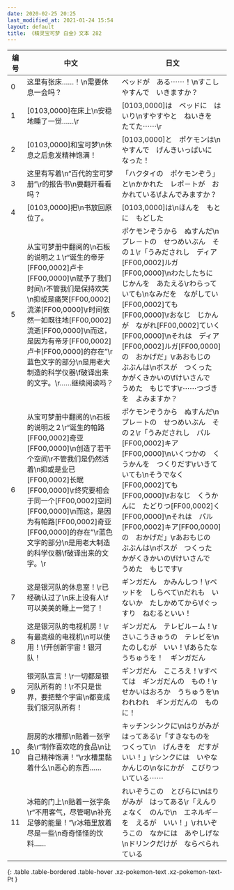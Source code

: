 ```yaml
---
date: 2020-02-25 20:25
last_modified_at: 2021-01-24 15:54
layout: default
title: 《精灵宝可梦 白金》文本 282
---
```

| 编号 | 中文 | 日文 |
| ---- | ---- | ---- |
| 0 | 这里有张床……！\n需要休息一会吗？ | ベッドが　ある⋯⋯！\nすこし　やすんで　いきますか？ |
| 1 | [0103,0000]在床上\n安稳地睡了一觉……\r | [0103,0000]は　ベッドに　はいり\nすやすやと　ねいきを　たてた⋯⋯\r |
| 2 | [0103,0000]和宝可梦\n休息之后愈发精神饱满！ | [0103,0000]と　ポケモンは\nやすんで　げんきいっぱいに　なった！ |
| 3 | 这里有写着\n“百代的宝可梦册”\r的报告书\n要翻开看看吗？ | 「ハクタイの　ポケモンぞう」と\nかかれた　レポ－トが　おかれている\fよんでみますか？ |
| 4 | [0103,0000]把\n书放回原位了。 | [0103,0000]は\nほんを　もとに　もどした |
| 5 | 从宝可梦册中翻阅的\n石板的说明之１\r“诞生的帝牙[FF00,0002]卢卡[FF00,0000]\n赋予了我们时间\r不管我们是保持欢笑\n抑或是痛哭[FF00,0002]流涕[FF00,0000]\r时间依然一如既往地[FF00,0002]流逝[FF00,0000]\n而这，是因为有帝牙[FF00,0002]卢卡[FF00,0000]的存在”\r蓝色文字的部分\n是用老大制造的科学仪器\f破译出来的文字。\r……继续阅读吗？ | ポケモンぞうから　ぬすんだ\nプレ－トの　せつめいぶん　その１\r「うみだされし　ディア[FF00,0002]ルガ[FF00,0000]\nわたしたちに　じかんを　あたえる\rわらっていても\nなみだを　ながしてい[FF00,0002]ても[FF00,0000]\rおなじ　じかんが　ながれ[FF00,0002]ていく[FF00,0000]\nそれは　ディア[FF00,0002]ルガ[FF00,0000]の　おかげだ」\rあおもじの　ぶぶんは\nボスが　つくった　かがくきかいの\fけいさんで　うめた　もじです\r⋯⋯つづきを　よみますか？ |
| 6 | 从宝可梦册中翻阅的\n石板的说明之２\r“诞生的帕路[FF00,0002]奇亚[FF00,0000]\n创造了若干个空间\r不管我们是仍然活着\n抑或是业已[FF00,0002]长眠[FF00,0000]\r终究要相会于同一个[FF00,0002]空间[FF00,0000]\n而这，是因为有帕路[FF00,0002]奇亚[FF00,0000]的存在”\r蓝色文字的部分\n是用老大制造的科学仪器\f破译出来的文字。\r | ポケモンぞうから　ぬすんだ\nプレ－トの　せつめいぶん　その２\r「うみだされし　パル[FF00,0002]キア[FF00,0000]\nいくつかの　くうかんを　つくりだす\rいきていても\nそうでなく[FF00,0002]ても[FF00,0000]\rおなじ　くうかんに　たどりつ[FF00,0002]く[FF00,0000]\nそれは　パル[FF00,0002]キア[FF00,0000]の　おかげだ」\rあおもじの　ぶぶんは\nボスが　つくった　かがくきかいの\fけいさんで　うめた　もじです\r |
| 7 | 这是银河队的休息室！\r已经确认过了\n床上没有人\f可以美美的睡上一觉了！ | ギンガだん　かみんしつ！\rベッドを　しらべて\nだれも　いないか　たしかめてから\fぐっすり　ねむるといい！ |
| 8 | 这是银河队的电视机房！\r有最高级的电视机\n可以使用！\f开创新宇宙！银河队！ | ギンガだん　テレビル－ム！\rさいこうきゅうの　テレビを\nたのしむが　いい！\fあらたな　うちゅうを！　ギンガだん |
| 9 | 银河队宣言！\r一切都是银河队所有的！\r不只是世界，要把整个宇宙\n都变成我们银河队所有！ | ギンガだん　こころえ！\rすべては　ギンガだんの　もの！\rせかいはおろか　うちゅうを\nわれわれ　ギンガだんの　ものに！ |
| 10 | 厨房的水槽那\n贴着一张字条\r“制作喜欢吃的食品\n让自己精神饱满！”\r水槽里黏着什么\n恶心的东西…… | キッチンシンクに\nはりがみが　はってある\r「すきなものを　つくって\n　げんきを　だすが　いい！」\rシンクには　いやな　かんじの\nなにかが　こびりついている⋯⋯ |
| 11 | 冰箱的门上\n贴着一张字条\r“不用客气，尽管喝\n补充足够的能量！”\r冰箱里放着尽是一些\n奇奇怪怪的饮料…… | れいぞうこの　とびらに\nはりがみが　はってある\r「えんりょなく　のんで\n　エネルギ－を　えるが　いい！」\rれいぞうこの　なかには　あやしげな\nドリンクだけが　ならべられている |
{: .table .table-bordered .table-hover .xz-pokemon-text .xz-pokemon-text-Pt }